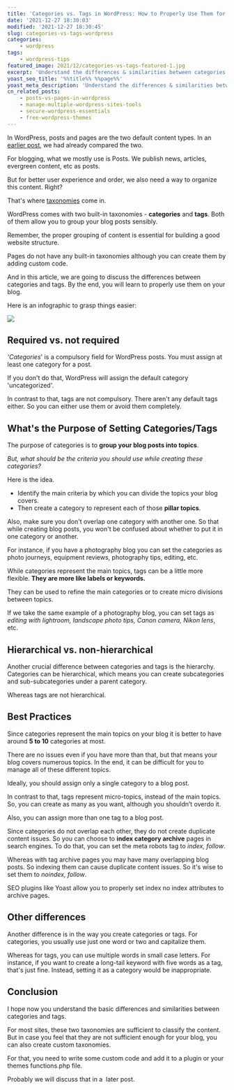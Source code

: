 ```yaml
---
title: 'Categories vs. Tags in WordPress: How to Properly Use Them for Blogging'
date: '2021-12-27 18:30:03'
modified: '2021-12-27 18:30:45'
slug: categories-vs-tags-wordpress
categories:
    - wordpress
tags:
    - wordpress-tips
featured_image: 2021/12/categories-vs-tags-featured-1.jpg
excerpt: 'Understand the differences & similarities between categories and tags - the two default taxonomies in WordPress to group posts.'
yoast_seo_title: '%%title%% %%page%%'
yoast_meta_description: 'Understand the differences & similarities between categories and tags - the two default taxonomies in WordPress to group posts.'
cn_related_posts:
    - posts-vs-pages-in-wordpress
    - manage-multiple-wordpress-sites-tools
    - secure-wordpress-essentials
    - free-wordpress-themes
---
```

In WordPress, posts and pages are the two default content types. In an [earlier post](http://localhost:10003/posts-vs-pages-in-wordpress/), we had already compared the two.

For blogging, what we mostly use is Posts. We publish news, articles, evergreen content, etc as posts.

But for better user experience and order, we also need a way to organize this content. Right?

That's where [taxonomies](https://wordpress.org/support/article/taxonomies/) come in.

WordPress comes with two built-in taxonomies - **categories** and **tags**. Both of them allow you to group your blog posts sensibly.

Remember, the proper grouping of content is essential for building a good website structure.

Pages do not have any built-in taxonomies although you can create them by adding custom code.

And in this article, we are going to discuss the differences between categories and tags. By the end, you will learn to properly use them on your blog.

Here is an infographic to grasp things easier:

[![](https://cdn-2.coralnodes.com/coralnodes/uploads/2021/12/categories-vs-tags-infographic-2-608x1080.png)](https://cdn-2.coralnodes.com/coralnodes/uploads/2021/12/categories-vs-tags-infographic-2.png)

## Required vs. not required

_'Categories_' is a compulsory field for WordPress posts. You must assign at least one category for a post.

If you don't do that, WordPress will assign the default category 'uncategorized'.

In contrast to that, tags are not compulsory. There aren't any default tags either. So you can either use them or avoid them completely.

## What's the Purpose of Setting Categories/Tags

The purpose of categories is to **group your blog posts into topics**.

_But, what should be the criteria you should use while creating these categories?_

Here is the idea.

- Identify the main criteria by which you can divide the topics your blog covers.
- Then create a category to represent each of those **pillar topics**.

Also, make sure you don't overlap one category with another one. So that while creating blog posts, you won't be confused about whether to put it in one category or another.

For instance, if you have a photography blog you can set the categories as photo journeys, equipment reviews, photography tips, editing, etc.

While categories represent the main topics, tags can be a little more flexible. **They are more like labels or keywords.**

They can be used to refine the main categories or to create micro divisions between topics.

If we take the same example of a photography blog, you can set tags as _editing with lightroom, landscape photo tips, Canon camera, Nikon lens_, etc.

## Hierarchical vs. non-hierarchical

Another crucial difference between categories and tags is the hierarchy. Categories can be hierarchical, which means you can create subcategories and sub-subcategories under a parent category.

Whereas tags are not hierarchical.

## Best Practices

Since categories represent the main topics on your blog it is better to have around **5 to 10** categories at most.

There are no issues even if you have more than that, but that means your blog covers numerous topics. In the end, it can be difficult for you to manage all of these different topics.

Ideally, you should assign only a single category to a blog post. 

In contrast to that, tags represent micro-topics, instead of the main topics. So, you can create as many as you want, although you shouldn’t overdo it.

Also, you can assign more than one tag to a blog post.

Since categories do not overlap each other, they do not create duplicate content issues. So you can choose to **index category archive** pages in search engines. To do that, you can set the meta robots tag to _index, follow_.

Whereas with tag archive pages you may have many overlapping blog posts. So indexing them can cause duplicate content issues. So it's wise to set them to _noindex, follow_.

SEO plugins like Yoast allow you to properly set index no index attributes to archive pages.

## Other differences

Another difference is in the way you create categories or tags. For categories, you usually use just one word or two and capitalize them.

Whereas for tags, you can use multiple words in small case letters. For instance, if you want to create a long-tail keyword with five words as a tag, that's just fine. Instead, setting it as a category would be inappropriate.

## Conclusion

I hope now you understand the basic differences and similarities between categories and tags. 

For most sites, these two taxonomies are sufficient to classify the content. But in case you feel that they are not sufficient enough for your blog, you can also create custom taxonomies.

For that, you need to write some custom code and add it to a plugin or your themes functions.php file.

Probably we will discuss that in a  later post.